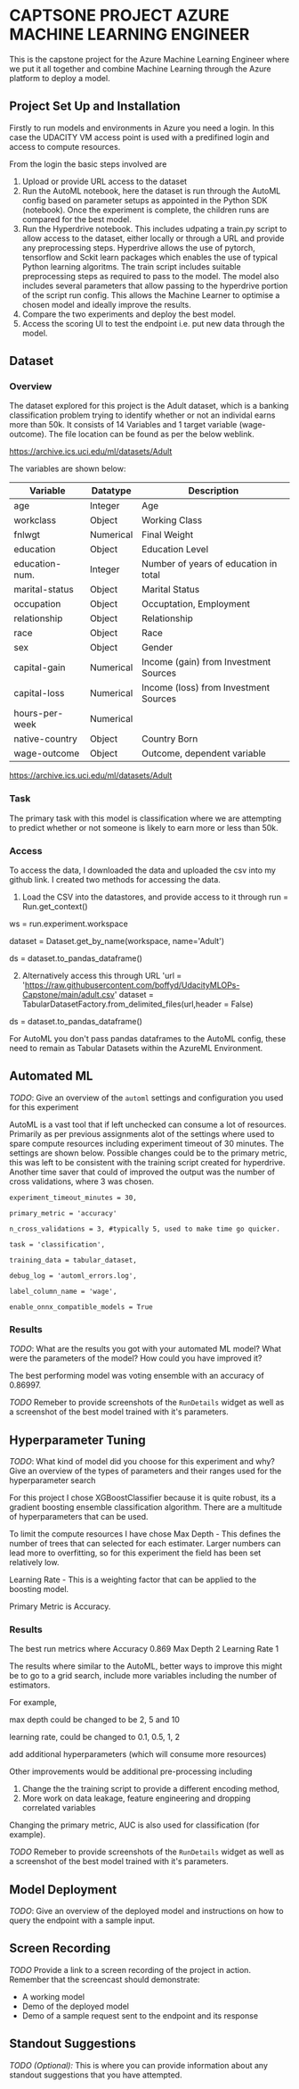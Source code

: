 # CAPTSONE PROJECT AZURE MACHINE LEARNING ENGINEER

This is the capstone project for the Azure Machine Learning Engineer where we put it all together and combine Machine Learning through the Azure platform to deploy a model.

## Project Set Up and Installation
Firstly to run models and environments in Azure you need a login.  In this case the UDACITY VM access point is used with a predifined login and access to compute resources.

From the login the basic steps involved are

1. Upload or provide URL access to the dataset
2. Run the AutoML notebook, here the dataset is run through the AutoML config based on parameter setups as appointed in the Python SDK (notebook).  Once the experiment is complete, the children runs are compared for the best model.
3. Run the Hyperdrive notebook.  This includes udpating a train.py script to allow access to the dataset, either locally or through a URL and provide any preprocessing steps.  Hyperdrive allows the use of pytorch, tensorflow and Sckit learn packages which enables the use of typical Python learning algoritms.  The train script includes suitable preprocessing steps as required to pass to the model.  The model also includes several parameters that allow passing to the hyperdrive portion of the script run config.  This allows the Machine Learner to optimise a chosen model and ideally improve the results.
4. Compare the two experiments and deploy the best model.
5. Access the scoring UI to test the endpoint i.e. put new data through the model.

## Dataset

### Overview
The dataset explored for this project is the Adult dataset, which is a banking classification problem trying to identify whether or not an individal earns more than 50k.  It consists of 14 Variables and 1 target variable (wage-outcome).  The file location can be found as per the below weblink.

https://archive.ics.uci.edu/ml/datasets/Adult


The variables are shown below: 

Variable |Datatype|Description
-|-|-
age|Integer|Age
workclass|Object|	Working Class
fnlwgt|Numerical|Final Weight
education|Object|Education Level
education-num.|Integer|Number of years of education in total
marital-status|Object|Marital Status
occupation|Object|Occuptation, Employment
relationship|Object|Relationship
race|Object|Race
sex|Object|Gender
capital-gain|Numerical|Income (gain) from Investment Sources
capital-loss|Numerical|Income (loss) from Investment Sources
hours-per-week|Numerical	
native-country|Object|Country Born
wage-outcome|Object|Outcome, dependent variable

https://archive.ics.uci.edu/ml/datasets/Adult

### Task
The primary task with this model is classification where we are attempting to predict whether or not someone is likely to earn more or less than 50k.

### Access
To access the data, I downloaded the data and uploaded the csv into my github link.  I created two methods for accessing the data.
1. Load the CSV into the datastores, and provide access to it through
run = Run.get_context()

ws = run.experiment.workspace

dataset = Dataset.get_by_name(workspace, name='Adult')

ds = dataset.to_pandas_dataframe()

2. Alternatively access this through URL 
'url = 'https://raw.githubusercontent.com/boffyd/UdacityMLOPs-Capstone/main/adult.csv'
dataset = TabularDatasetFactory.from_delimited_files(url,header = False)

ds = dataset.to_pandas_dataframe()

For AutoML you don't pass pandas dataframes to the AutoML config, these need to remain as Tabular Datasets within the AzureML Environment.

## Automated ML
*TODO*: Give an overview of the `automl` settings and configuration you used for this experiment

AutoML is a vast tool that if left unchecked can consume a lot of resources.  Primarily as per previous assignments alot of the settings where used to spare compute resources including experiment timeout of 30 minutes.  The settings are shown below.  Possible changes could be to the primary metric, this was left to be consistent with the training script created for hyperdrive.  Another time saver that could of improved the output was the number of cross validations, where 3 was chosen.

    experiment_timeout_minutes = 30,

    primary_metric = 'accuracy'
    
    n_cross_validations = 3, #typically 5, used to make time go quicker.
    
    task = 'classification',
    
    training_data = tabular_dataset,
    
    debug_log = 'automl_errors.log',
    
    label_column_name = 'wage',
    
    enable_onnx_compatible_models = True

### Results
*TODO*: What are the results you got with your automated ML model? What were the parameters of the model? How could you have improved it?

The best performing model was voting ensemble with an accuracy of 0.86997.

*TODO* Remeber to provide screenshots of the `RunDetails` widget as well as a screenshot of the best model trained with it's parameters.

## Hyperparameter Tuning
*TODO*: What kind of model did you choose for this experiment and why? Give an overview of the types of parameters and their ranges used for the hyperparameter search

For this project I chose XGBoostClassifier because it is quite robust, its a gradient boosting ensemble classification algorithm.  There are a multitude of hyperparameters that can be used.

To limit the compute resources I have chose
Max Depth - This defines the number of trees that can selected for each estimater.  Larger numbers can lead more to overfitting, so for this experiment the field has been set relatively low.

Learning Rate - This is a weighting factor that can be applied to the boosting model.

Primary Metric is Accuracy.


### Results

The best run metrics where
Accuracy 0.869
Max Depth 2
Learning Rate 1

The results where similar to the AutoML, better ways to improve this might be to go to a grid search, include more variables including the number of estimators.

For example, 

max depth could be changed to be 2, 5 and 10

learning rate, could be changed to 0.1, 0.5, 1, 2

add additional hyperparameters (which will consume more resources)

Other improvements would be additional pre-processing including
1. Change the the training script to provide a different encoding method,
2. More work on data leakage, feature engineering and dropping correlated variables

Changing the primary metric, AUC is also used for classification (for example).


*TODO* Remeber to provide screenshots of the `RunDetails` widget as well as a screenshot of the best model trained with it's parameters.

## Model Deployment
*TODO*: Give an overview of the deployed model and instructions on how to query the endpoint with a sample input.


## Screen Recording
*TODO* Provide a link to a screen recording of the project in action. Remember that the screencast should demonstrate:
- A working model
- Demo of the deployed  model
- Demo of a sample request sent to the endpoint and its response

## Standout Suggestions
*TODO (Optional):* This is where you can provide information about any standout suggestions that you have attempted.
